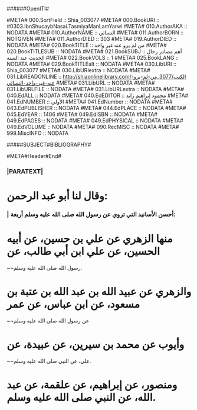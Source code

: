 ######OpenITI#


#META# 000.SortField	:: Shia_003077
#META# 000.BookURI	:: #0303.IbnShucaybNasai.TasmiyaManLamYarwi
#META# 010.AuthorAKA	:: NODATA
#META# 010.AuthorNAME	:: النسائي
#META# 011.AuthorBORN	:: NOTGIVEN
#META# 011.AuthorDIED	:: 303
#META# 019.AuthorDIED	:: NODATA
#META# 020.BookTITLE	:: من لم يرو عنه غير واحد
#META# 020.BookTITLESUB	:: NODATA
#META# 021.BookSUBJ	:: أهم مصادر رجال الحديث عند السنة
#META# 022.BookVOLS	:: 1
#META# 025.BookLANG	:: NODATA
#META# 029.BookTITLEalt	:: NODATA
#META# 030.LibURI	:: Shia_003077
#META# 030.LibURIextra	:: NODATA
#META# 031.LibREADONLINE	:: http://shiaonlinelibrary.com/الكتب/3077_من-لم-يرو-عنه-غير-واحد-النسائي
#META# 031.LibURL	:: NODATA
#META# 031.LibURLFILE	:: NODATA
#META# 031.LibURLextra	:: NODATA
#META# 040.EdALL	:: NODATA
#META# 040.EdEDITOR	:: محمود إبراهيم زايد
#META# 041.EdNUMBER	:: الأولى
#META# 041.EdNumber	:: NODATA
#META# 043.EdPUBLISHER	:: NODATA
#META# 044.EdPLACE	:: NODATA
#META# 045.EdYEAR	:: 1406
#META# 049.EdISBN	:: NODATA
#META# 049.EdPAGES	:: NODATA
#META# 049.EdPHYSICAL	:: NODATA
#META# 049.EdVOLUME	:: NODATA
#META# 090.RecMISC	:: NODATA
#META# 999.MiscINFO	:: NODATA



#####SUBJECT#BIBLIOGRAPHY#

#META#Header#End#
### |PARATEXT|
# وقال لنا أبو عبد الرحمن:
### | أحسن الأسانيد التي تروي عن رسول الله صلى الله عليه وسلم أربعة:
# منها الزهري عن علي بن حسين، عن أبيه الحسين، عن علي ابن أبي طالب، عن
~~رسول الله صلى الله عليه وسلم.
# والزهري عن عبيد الله بن عبد الله بن عتبة بن مسعود، عن ابن عباس، عن عمر
~~عن رسول الله صلى الله عليه وسلم
# وأيوب عن محمد بن سيرين، عن عبيدة، عن
~~علي، عن النبي صلى الله عليه وسلم.
# ومنصور، عن إبراهيم، عن علقمة، عن عبد الله، عن النبي صلى الله عليه وسلم.